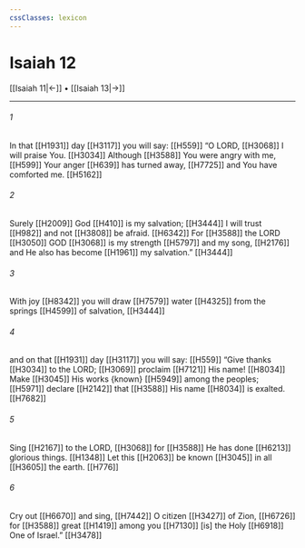 ```yaml
---
cssClasses: lexicon
---
```


# Isaiah 12

[[Isaiah 11|←]] • [[Isaiah 13|→]]

---

###### 1
In that [[H1931]] day [[H3117]] you will say: [[H559]] “O LORD, [[H3068]] I will praise You. [[H3034]] Although [[H3588]] You were angry with me, [[H599]] Your anger [[H639]] has turned away, [[H7725]] and You have comforted me. [[H5162]]

###### 2
Surely [[H2009]] God [[H410]] is my salvation; [[H3444]] I will trust [[H982]] and not [[H3808]] be afraid. [[H6342]] For [[H3588]] the LORD [[H3050]] GOD [[H3068]] is my strength [[H5797]] and my song, [[H2176]] and He also has become [[H1961]] my salvation.” [[H3444]]

###### 3
With joy [[H8342]] you will draw [[H7579]] water [[H4325]] from the springs [[H4599]] of salvation, [[H3444]]

###### 4
and on that [[H1931]] day [[H3117]] you will say: [[H559]] “Give thanks [[H3034]] to the LORD; [[H3069]] proclaim [[H7121]] His name! [[H8034]] Make [[H3045]] His works {known} [[H5949]] among the peoples; [[H5971]] declare [[H2142]] that [[H3588]] His name [[H8034]] is exalted. [[H7682]]

###### 5
Sing [[H2167]] to the LORD, [[H3068]] for [[H3588]] He has done [[H6213]] glorious things. [[H1348]] Let this [[H2063]] be known [[H3045]] in all [[H3605]] the earth. [[H776]]

###### 6
Cry out [[H6670]] and sing, [[H7442]] O citizen [[H3427]] of Zion, [[H6726]] for [[H3588]] great [[H1419]] among you [[H7130]] [is] the Holy [[H6918]] One of Israel.” [[H3478]]

